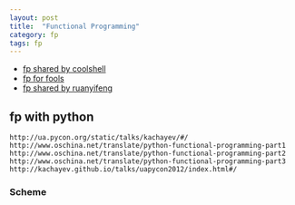 ```yaml
---
layout: post
title:  "Functional Programming"
category: fp
tags: fp
---
```


* [fp shared by coolshell][fp_from_coolshell]
* [fp for fools][fp_sharing]
* [fp shared by ruanyifeng][fp_from_ruanyifeng]


## fp with python
	http://ua.pycon.org/static/talks/kachayev/#/
	http://www.oschina.net/translate/python-functional-programming-part1
	http://www.oschina.net/translate/python-functional-programming-part2
	http://www.oschina.net/translate/python-functional-programming-part3
	http://kachayev.github.io/talks/uapycon2012/index.html#/



[fp_from_coolshell]: http://coolshell.cn/articles/10822.html
[fp_sharing]: https://github.com/justinyhuang/Functional-Programming-For-The-Rest-of-Us-Cn/blob/master/FunctionalProgrammingForTheRestOfUs.cn.md

[fp_from_ruanyifeng]: http://www.ruanyifeng.com/blog/2012/04/functional_programming.html




### Scheme

[scheme_book]: http://www.scheme.com/tspl4/
